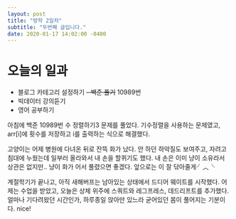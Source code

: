 ```yaml
---
layout: post
title: "방학 2일차"
subtitle: "두번째 글입니다."
date: 2020-01-17 14:02:00 -0400
---
```



# 오늘의 일과
- 블로그 카테고리 설정하기
~~- 백준 풀기~~ 10989번
- 빅데이터 강의듣기
- 영어 공부하기

 아침에 백준 10989번 수 정렬하기3 문제를 풀었다.
 기수정렬을 사용하는 문제였고, arr[i]에 횟수를 저장하고 i를 출력하는 식으로 해결했다.

 고양이는 어제 병원에 다녀온 뒤로 잔뜩 화가 났다.
 안 하던 하악질도 보여주고, 자려고 침대에 누웠는데 일부러 올라와서 내 손을 할퀴기도 했다. 
 내 손은 이미 냥이 소유라서 상관은 없지만.. 냥이 화가 어서 풀렸으면 좋겠다. 
 앞으로는 이 잘 닦아줄게╯︿╰

 계절학기가 끝나고, 아직 새해버프는 남아있는 상태에서 드디어 웨이트를 시작했다. 어제는 수업을 받았고, 오늘은 상체 위주에 스쿼트와 레그프레스, 데드리프트를 추가했다. 얼마나 기다려왔던 시간인가, 하루종일 앉아만 있느라 굳어있던 몸이 풀어지는 기분이다. nice!